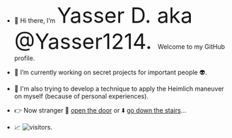 - 👋 Hi there, I’m <font size="10"> Yasser D. aka @Yasser1214. </font> Welcome to my GitHub profile.
- :office: I’m currently working on secret projects for important people :alien:. 
- :hammer: I'm also trying to develop a technique to apply the Heimlich maneuver on myself (because of personal experiences).
- :point_right: Now stranger 🚪 [open the door](https://github.com/Yasser1214?tab=repositories) or :arrow_down: [go down the stairs](images/spiders.jpg)...



- 📈 ![visitors](https://visitor-badge.glitch.me/badge?page_id=Yasser1214.Yasser1214).



<!---
Yasser1214/Yasser1214 is a ✨ special ✨ repository because its `README.md` (this file) appears on your GitHub profile.
You can click the Preview link to take a look at your changes.
--->
